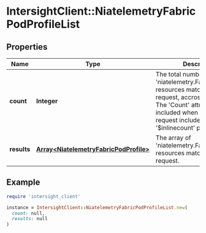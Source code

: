 # IntersightClient::NiatelemetryFabricPodProfileList

## Properties

| Name | Type | Description | Notes |
| ---- | ---- | ----------- | ----- |
| **count** | **Integer** | The total number of &#39;niatelemetry.FabricPodProfile&#39; resources matching the request, accross all pages. The &#39;Count&#39; attribute is included when the HTTP GET request includes the &#39;$inlinecount&#39; parameter. | [optional] |
| **results** | [**Array&lt;NiatelemetryFabricPodProfile&gt;**](NiatelemetryFabricPodProfile.md) | The array of &#39;niatelemetry.FabricPodProfile&#39; resources matching the request. | [optional] |

## Example

```ruby
require 'intersight_client'

instance = IntersightClient::NiatelemetryFabricPodProfileList.new(
  count: null,
  results: null
)
```

